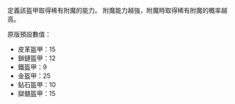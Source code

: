定義該盔甲取得稀有附魔的能力。 附魔能力越強，附魔時取得稀有附魔的概率越高。

原版預設數值：

* 皮革盔甲：15
* 鎖鏈盔甲：12
* 鐵盔甲：9
* 金盔甲：25
* 鉆石盔甲：10
* 獄髓盔甲：15